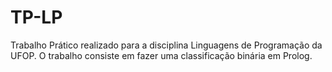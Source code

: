 # TP-LP
Trabalho Prático realizado para a disciplina Linguagens de Programação da UFOP. O trabalho consiste em fazer uma classificação binária em Prolog.
